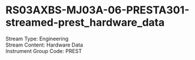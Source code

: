 # RS03AXBS-MJ03A-06-PRESTA301-streamed-prest_hardware_data

Stream Type: Engineering<br>
Stream Content: Hardware Data<br>
Instrument Group Code: PREST<br>
